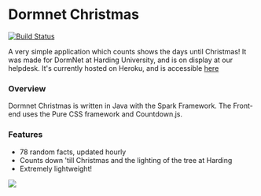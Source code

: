 # Dormnet Christmas
[![Build Status](https://travis-ci.org/ShepherdJerred/dormnet-christmas.svg?branch=master)](https://travis-ci.org/ShepherdJerred/dormnet-christmas)

A very simple application which counts shows the days until Christmas! It was made for DormNet at Harding University, and is on display at our helpdesk. It's currently hosted on Heroku, and is accessible [here](https://dormnet-christmas.herokuapp.com/)

### Overview
Dormnet Christmas is written in Java with the Spark Framework. The Front-end uses the Pure CSS framework and Countdown.js.

### Features
 * 78 random facts, updated hourly
 * Counts down 'till Christmas and the lighting of the tree at Harding
 * Extremely lightweight!
 
<img src="http://i.imgur.com/kTyTPMZ.jpg">
